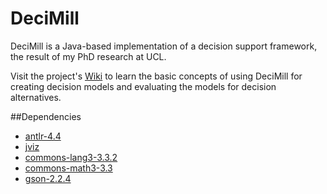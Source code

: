 # DeciMill

DeciMill is a Java-based implementation of a decision support framework, the result of my PhD research at UCL.

Visit the project's [Wiki](https://github.com/dstefan/decimill-core/wiki) to learn the basic concepts of using DeciMill for creating decision models and evaluating the models for decision alternatives.

##Dependencies

- [antlr-4.4](https://github.com/antlr/antlr4/releases/tag/4.4)
- [jviz](https://github.com/dstefan/jviz/releases/tag/v0.1)
- [commons-lang3-3.3.2](https://github.com/apache/commons-lang/releases/tag/LANG_3_3_2)
- [commons-math3-3.3](https://github.com/apache/commons-math/releases/tag/MATH_3_3)
- [gson-2.2.4](https://github.com/google/gson/releases/tag/gson-2.2.4)
